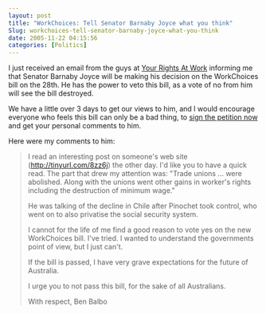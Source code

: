 ```yaml
---
layout: post
title: "WorkChoices: Tell Senator Barnaby Joyce what you think"
Slug: workchoices-tell-senator-barnaby-joyce-what-you-think
date: 2005-11-22 04:15:56
categories: [Politics]
---
```

I just received an email from the guys at [Your Rights At Work](http://www.rightsatwork.com.au/) informing me that Senator Barnaby Joyce will be making his decision on the WorkChoices bill on the 28th. He has the power to veto this bill, as a vote of no from him will see the bill destroyed.

We have a little over 3 days to get our views to him, and I would encourage everyone who feels this bill can only be a bad thing, to [sign the petition now](http://www.rightsatwork.com.au/campaigns/takeastand) and get your personal comments to him.

Here were my comments to him:

> I read an interesting post on someone's web site (http://tinyurl.com/8zz6j) the other day. I'd like you to have a quick read. The part that drew my attention was: "Trade unions ... were abolished. Along with the unions went other gains in worker's rights including the destruction of minimum wage."
> 
> He was talking of the decline in Chile after Pinochet took control, who went on to also privatise the social security system.
> 
> I cannot for the life of me find a good reason to vote yes on the new WorkChoices bill. I've tried. I wanted to understand the governments point of view, but I just can't.
> 
> If the bill is passed, I have very grave expectations for the future of Australia.
> 
> I urge you to not pass this bill, for the sake of all Australians.
> 
> With respect, Ben Balbo
